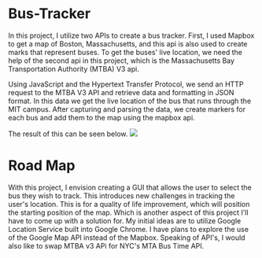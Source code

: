 # Bus-Tracker
In this project, I utilize two APIs to create a bus tracker. First, I used Mapbox to get a map of Boston, Massachusetts, and this api is also used to create marks that represent buses. To get the buses' live location, we need the help of the second api in this project, which is the Massachusetts Bay Transportation Authority (MTBA) V3 api.

Using JavaScript and the Hypertext Transfer Protocol, we send an HTTP request to the MTBA V3 API and retrieve data and formatting in JSON format. In this data we get the live location of the bus that runs through the MIT campus. After capturing and parsing the data, we create markers for each bus and add them to the map using the mapbox api.

The result of this can be seen below.
<img src="BusTracker.png"> <img>


# Road Map
With this project, I envision creating a GUI that allows the user to select the bus they wish to track. This introduces new challenges in tracking the user's location. This is for a quality of life improvement, which will position the starting position of the map. Which is another aspect of this project I'll have to come up with a solution for. My initial ideas are to utilize Google Location Service built into Google Chrome. I have plans to explore the use of the Google Map API instead of the Mapbox. Speaking of API's, I would also like to swap MTBA v3 APi for NYC's MTA Bus Time API.
